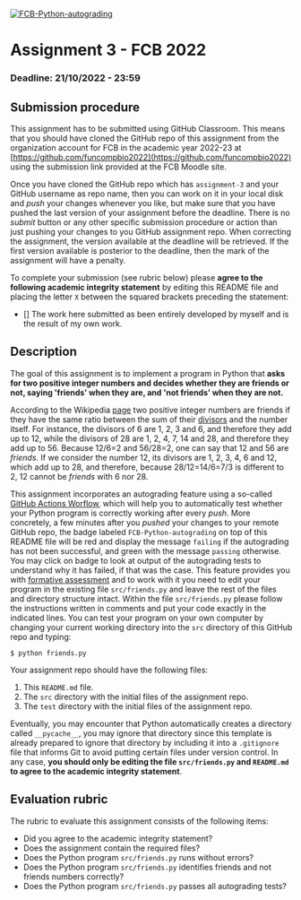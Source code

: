 [![FCB-Python-autograding](../../actions/workflows/fcb_autograding.yml/badge.svg)](../../actions?query=workflow%3AFCB-Python-autograding)

# Assignment 3 - FCB 2022
### Deadline: 21/10/2022 - 23:59

## Submission procedure

This assignment has to be submitted using GitHub Classroom. This
means that you should have cloned the GitHub repo of this assignment from
the organization account for FCB in the academic year 2022-23 at
[https://github.com/funcompbio2022](https://github.com/funcompbio2022)
using the submission link provided at the FCB Moodle site.

Once you have cloned the GitHub repo which has `assignment-3` and your
GitHub username as repo name, then you can work on it in your local disk
and _push_ your changes whenever you like, but make sure that you have pushed
the last version of your assignment before the deadline. There is no
_submit_ button or any other specific submission procedure or action than
just pushing your changes to you GitHub assignment repo. When correcting the
assignment, the version available at the deadline will be retrieved. If the
first version available is posterior to the deadline, then the mark of the
assignment will have a penalty.

To complete your submission (see rubric below) please **agree to the following
academic integrity statement** by editing this README file and placing the
letter `X` between the squared brackets preceding the statement:

- [] The work here submitted as been entirely developed by myself and is the
  result of my own work.

## Description

The goal of this assignment is to implement a program in Python that
**asks for two positive integer numbers and decides whether they are
friends or not, saying 'friends' when they are, and 'not friends' when
they are not.**

According to the Wikipedia [page](https://en.wikipedia.org/wiki/Friendly_number)
two positive integer numbers are friends if they have the same ratio
between the sum of their
[divisors](https://en.wikipedia.org/wiki/Divisor) and the number itself.
For instance, the divisors of 6 are 1, 2, 3 and 6, and therefore they
add up to 12, while the divisors of 28 are 1, 2, 4, 7, 14 and 28, and
therefore they add up to 56. Because 12/6=2 and 56/28=2, one can say that
12 and 56 are _friends_. If we consider the number 12, its divisors
are 1, 2, 3, 4, 6 and 12, which add up to 28, and therefore, because
28/12=14/6=7/3 is different to 2, 12 cannot be _friends_ with 6 nor 28.

This assignment incorporates an autograding feature using a so-called
[GitHub Actions Worflow](https://github.com/features/actions), which will
help you to automatically test whether your Python program is
correctly working after every _push_. More concretely, a few minutes after
you _pushed_ your changes to your remote GitHub repo, the badge labeled
`FCB-Python-autograding` on top of this README file will be red and display
the message `failing` if the autograding has not been successful, and
green with the message `passing` otherwise. You may click on badge to
look at output of the autograding tests to understand why it has failed,
if that was the case. This feature provides you with
[formative assessment](https://en.wikipedia.org/wiki/Formative_assessment)
and to work with it you need to edit your program in the existing file
`src/friends.py` and leave the rest of the files and directory structure
intact. Within the file `src/friends.py` please follow the instructions
written in comments and put your code exactly in the indicated lines. You
can test your program on your own computer by changing your current working
directory into the `src` directory of this GitHub repo and typing:

```
$ python friends.py
```

Your assignment repo should have the following files:

  1. This `README.md` file.
  2. The `src` directory with the initial files of the assignment repo.
  3. The `test` directory with the initial files of the assignment repo.

Eventually, you may encounter that Python automatically creates a directory called
`__pycache__`, you may ignore that directory since this template is already
prepared to ignore that directory by including it into a `.gitignore` file that
informs Git to avoid putting certain files under version control. In any case,
**you should only be editing the file `src/friends.py` and `README.md` to agree
to the academic integrity statement**.

## Evaluation rubric

The rubric to evaluate this assignment consists of the following items:

  * Did you agree to the academic integrity statement?
  * Does the assignment contain the required files?
  * Does the Python program `src/friends.py` runs without errors?
  * Does the Python program `src/friends.py` identifies friends and not friends numbers correctly?
  * Does the Python program `src/friends.py` passes all autograding tests?
